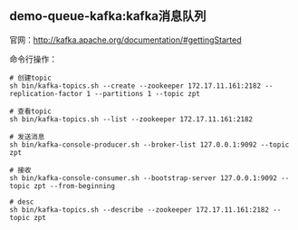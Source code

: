 ## demo-queue-kafka:kafka消息队列
官网：http://kafka.apache.org/documentation/#gettingStarted

命令行操作：
```
# 创建topic
sh bin/kafka-topics.sh --create --zookeeper 172.17.11.161:2182 --replication-factor 1 --partitions 1 --topic zpt

# 查看topic
sh bin/kafka-topics.sh --list --zookeeper 172.17.11.161:2182

# 发送消息
sh bin/kafka-console-producer.sh --broker-list 127.0.0.1:9092 --topic zpt

# 接收
sh bin/kafka-console-consumer.sh --bootstrap-server 127.0.0.1:9092 --topic zpt --from-beginning

# desc
sh bin/kafka-topics.sh --describe --zookeeper 172.17.11.161:2182 --topic zpt
```